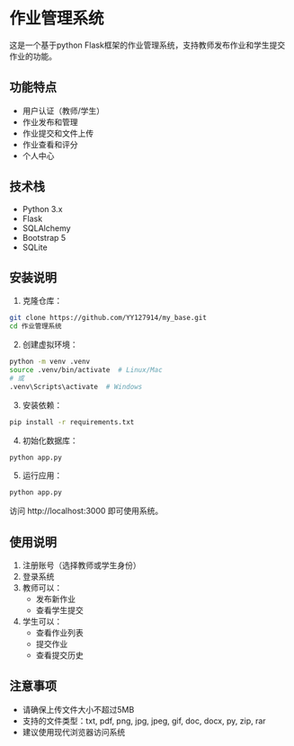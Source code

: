 # 作业管理系统

这是一个基于python Flask框架的作业管理系统，支持教师发布作业和学生提交作业的功能。

## 功能特点

- 用户认证（教师/学生）
- 作业发布和管理
- 作业提交和文件上传
- 作业查看和评分
- 个人中心

## 技术栈

- Python 3.x
- Flask
- SQLAlchemy
- Bootstrap 5
- SQLite

## 安装说明

1. 克隆仓库：
```bash
git clone https://github.com/YY127914/my_base.git
cd 作业管理系统
```

2. 创建虚拟环境：
```bash
python -m venv .venv
source .venv/bin/activate  # Linux/Mac
# 或
.venv\Scripts\activate  # Windows
```

3. 安装依赖：
```bash
pip install -r requirements.txt
```

4. 初始化数据库：
```bash
python app.py
```

5. 运行应用：
```bash
python app.py
```

访问 http://localhost:3000 即可使用系统。

## 使用说明

1. 注册账号（选择教师或学生身份）
2. 登录系统
3. 教师可以：
   - 发布新作业
   - 查看学生提交
4. 学生可以：
   - 查看作业列表
   - 提交作业
   - 查看提交历史

## 注意事项

- 请确保上传文件大小不超过5MB
- 支持的文件类型：txt, pdf, png, jpg, jpeg, gif, doc, docx, py, zip, rar
- 建议使用现代浏览器访问系统

